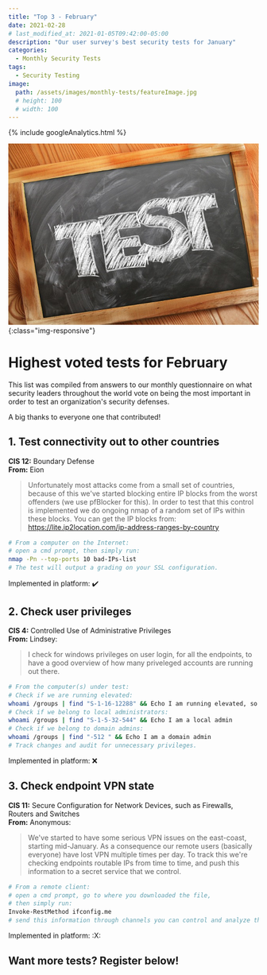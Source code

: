 ```yaml
---
title: "Top 3 - February"
date: 2021-02-28
# last_modified_at: 2021-01-05T09:42:00-05:00
description: "Our user survey's best security tests for January"
categories:
  - Monthly Security Tests
tags:
  - Security Testing
image:
  path: /assets/images/monthly-tests/featureImage.jpg
  # height: 100
  # width: 100
---
```

<!-- Google analytics -->
{% include googleAnalytics.html %}
<!-- leadfeeder analytics -->
<!-- {% include leadfeederAnalytics.html %} -->

![feature image](/assets/images/monthly-tests/featureImage.jpg){:class="img-responsive"}

# Highest voted tests for February
This list was compiled from answers to our monthly questionnaire on what security leaders throughout the world vote on being the most important in order to test an organization's security defenses. 

A big thanks to everyone one that contributed!

## 1. Test connectivity out to other countries
**CIS 12:** Boundary Defense  
**From:** Eion  
>Unfortunately most attacks come from a small set of countries, because of this we've started blocking entire IP blocks from the worst offenders (we use pfBlocker for this). In order to test that this control is implemented we do ongoing nmap of a random set of IPs within these blocks. You can get the IP blocks from: https://lite.ip2location.com/ip-address-ranges-by-country

```bash
# From a computer on the Internet:
# open a cmd prompt, then simply run:
nmap -Pn --top-ports 10 bad-IPs-list
# The test will output a grading on your SSL configuration.
```
Implemented in platform: :heavy_check_mark:

## 2. Check user privileges
**CIS 4:** Controlled Use of Administrative Privileges  
**From:** Lindsey:  
>I check for windows privileges on user login, for all the endpoints, to have a good overview of how many priveleged accounts are running out there.

```bash
# From the computer(s) under test:
# Check if we are running elevated:
whoami /groups | find "S-1-16-12288" && Echo I am running elevated, so I must be an admin
# Check if we belong to local administrators:
whoami /groups | find "S-1-5-32-544" && Echo I am a local admin
# Check if we belong to domain admins:
whoami /groups | find "-512 " && Echo I am a domain admin
# Track changes and audit for unnecessary privileges.
```
Implemented in platform: :x:

## 3. Check endpoint VPN state
**CIS 11:** Secure Configuration for Network Devices, such as Firewalls, Routers and Switches  
**From:** Anonymous:  
>We've started to have some serious VPN issues on the east-coast, starting mid-January. As a consequence our remote users (basically everyone) have lost VPN multiple times per day. To track this we're checking endpoints routable IPs from time to time, and push this information to a secret service that we control.

```bash
# From a remote client:
# open a cmd prompt, go to where you downloaded the file, 
# then simply run:
Invoke-RestMethod ifconfig.me
# send this information through channels you can control and analyze the data. 
```
Implemented in platform: :X:

## Want more tests? Register below!  

<script charset="utf-8" type="text/javascript" src="//js.hsforms.net/forms/shell.js"></script>
<script>
  hbspt.forms.create({
	portalId: "8898112",
	formId: "2b1cfdb3-6618-4dd8-86e4-4786274c0d38"
});
</script>



[create account]: #want-more-tests-register-below